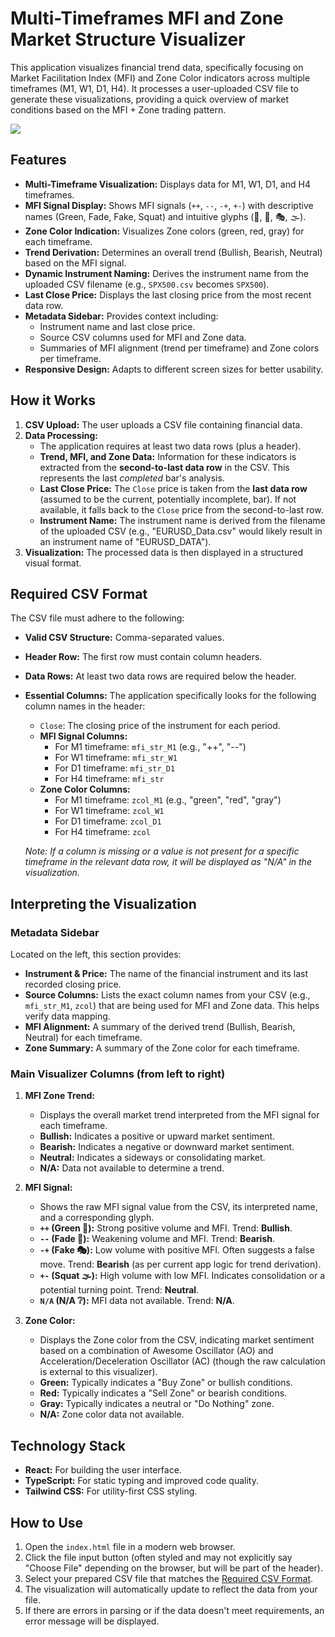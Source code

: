 
# Multi-Timeframes MFI and Zone Market Structure Visualizer

This application visualizes financial trend data, specifically focusing on Market Facilitation Index (MFI) and Zone Color indicators across multiple timeframes (M1, W1, D1, H4). It processes a user-uploaded CSV file to generate these visualizations, providing a quick overview of market conditions based on the MFI + Zone trading pattern.

![](https://i.imgur.com/Y0Yujq3.jpeg)


## Features

*   **Multi-Timeframe Visualization:** Displays data for M1, W1, D1, and H4 timeframes.
*   **MFI Signal Display:** Shows MFI signals (`++`, `--`, `-+`, `+-`) with descriptive names (Green, Fade, Fake, Squat) and intuitive glyphs (🌿, 🍂, 🎭, 🌫).
*   **Zone Color Indication:** Visualizes Zone colors (green, red, gray) for each timeframe.
*   **Trend Derivation:** Determines an overall trend (Bullish, Bearish, Neutral) based on the MFI signal.
*   **Dynamic Instrument Naming:** Derives the instrument name from the uploaded CSV filename (e.g., `SPX500.csv` becomes `SPX500`).
*   **Last Close Price:** Displays the last closing price from the most recent data row.
*   **Metadata Sidebar:** Provides context including:
    *   Instrument name and last close price.
    *   Source CSV columns used for MFI and Zone data.
    *   Summaries of MFI alignment (trend per timeframe) and Zone colors per timeframe.
*   **Responsive Design:** Adapts to different screen sizes for better usability.

## How it Works

1.  **CSV Upload:** The user uploads a CSV file containing financial data.
2.  **Data Processing:**
    *   The application requires at least two data rows (plus a header).
    *   **Trend, MFI, and Zone Data:** Information for these indicators is extracted from the **second-to-last data row** in the CSV. This represents the last *completed* bar's analysis.
    *   **Last Close Price:** The `Close` price is taken from the **last data row** (assumed to be the current, potentially incomplete, bar). If not available, it falls back to the `Close` price from the second-to-last row.
    *   **Instrument Name:** The instrument name is derived from the filename of the uploaded CSV (e.g., "EURUSD_Data.csv" would likely result in an instrument name of "EURUSD_DATA").
3.  **Visualization:** The processed data is then displayed in a structured visual format.

## Required CSV Format

The CSV file must adhere to the following:

*   **Valid CSV Structure:** Comma-separated values.
*   **Header Row:** The first row must contain column headers.
*   **Data Rows:** At least two data rows are required below the header.
*   **Essential Columns:** The application specifically looks for the following column names in the header:
    *   `Close`: The closing price of the instrument for each period.
    *   **MFI Signal Columns:**
        *   For M1 timeframe: `mfi_str_M1` (e.g., "++", "--")
        *   For W1 timeframe: `mfi_str_W1`
        *   For D1 timeframe: `mfi_str_D1`
        *   For H4 timeframe: `mfi_str`
    *   **Zone Color Columns:**
        *   For M1 timeframe: `zcol_M1` (e.g., "green", "red", "gray")
        *   For W1 timeframe: `zcol_W1`
        *   For D1 timeframe: `zcol_D1`
        *   For H4 timeframe: `zcol`

    *Note: If a column is missing or a value is not present for a specific timeframe in the relevant data row, it will be displayed as "N/A" in the visualization.*

## Interpreting the Visualization

### Metadata Sidebar

Located on the left, this section provides:

*   **Instrument & Price:** The name of the financial instrument and its last recorded closing price.
*   **Source Columns:** Lists the exact column names from your CSV (e.g., `mfi_str_M1`, `zcol`) that are being used for MFI and Zone data. This helps verify data mapping.
*   **MFI Alignment:** A summary of the derived trend (Bullish, Bearish, Neutral) for each timeframe.
*   **Zone Summary:** A summary of the Zone color for each timeframe.

### Main Visualizer Columns (from left to right)

1.  **MFI Zone Trend:**
    *   Displays the overall market trend interpreted from the MFI signal for each timeframe.
    *   **Bullish:** Indicates a positive or upward market sentiment.
    *   **Bearish:** Indicates a negative or downward market sentiment.
    *   **Neutral:** Indicates a sideways or consolidating market.
    *   **N/A:** Data not available to determine a trend.

2.  **MFI Signal:**
    *   Shows the raw MFI signal value from the CSV, its interpreted name, and a corresponding glyph.
    *   **`++` (Green 🌿):** Strong positive volume and MFI. Trend: **Bullish**.
    *   **`--` (Fade 🍂):** Weakening volume and MFI. Trend: **Bearish**.
    *   **`-+` (Fake 🎭):** Low volume with positive MFI. Often suggests a false move. Trend: **Bearish** (as per current app logic for trend derivation).
    *   **`+-` (Squat 🌫):** High volume with low MFI. Indicates consolidation or a potential turning point. Trend: **Neutral**.
    *   **`N/A` (N/A ❔):** MFI data not available. Trend: **N/A**.

3.  **Zone Color:**
    *   Displays the Zone color from the CSV, indicating market sentiment based on a combination of Awesome Oscillator (AO) and Acceleration/Deceleration Oscillator (AC) (though the raw calculation is external to this visualizer).
    *   **Green:** Typically indicates a "Buy Zone" or bullish conditions.
    *   **Red:** Typically indicates a "Sell Zone" or bearish conditions.
    *   **Gray:** Typically indicates a neutral or "Do Nothing" zone.
    *   **N/A:** Zone color data not available.

## Technology Stack

*   **React:** For building the user interface.
*   **TypeScript:** For static typing and improved code quality.
*   **Tailwind CSS:** For utility-first CSS styling.

## How to Use

1.  Open the `index.html` file in a modern web browser.
2.  Click the file input button (often styled and may not explicitly say "Choose File" depending on the browser, but will be part of the header).
3.  Select your prepared CSV file that matches the [Required CSV Format](#required-csv-format).
4.  The visualization will automatically update to reflect the data from your file.
5.  If there are errors in parsing or if the data doesn't meet requirements, an error message will be displayed.
